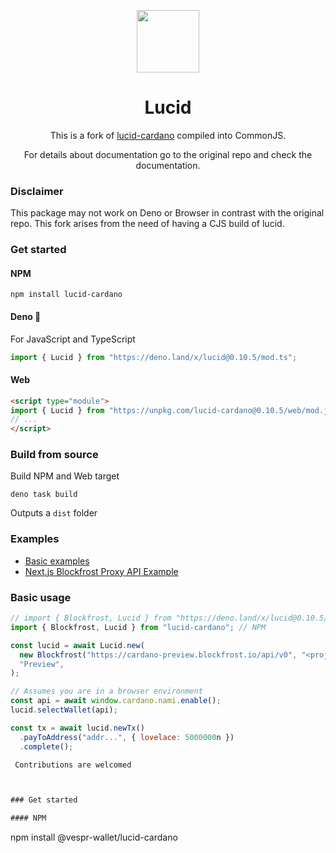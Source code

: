 <p align="center">
  <img width="100px" src="./logo/lucid.svg" align="center"/>
  <h1 align="center">Lucid</h1>
  <p align="center">
This is a fork of <a href="https://github.com/spacebudz/lucid">lucid-cardano</a> compiled into CommonJS.
</p>
<p align="center">
For details about documentation go to the original repo and check the documentation.
</p>

### Disclaimer
 This package may not work on Deno or Browser in contrast with the original repo.
 This fork arises from the need of having a CJS build of lucid. 

### Get started

#### NPM

```
npm install lucid-cardano
```

#### Deno 🦕

For JavaScript and TypeScript

```js
import { Lucid } from "https://deno.land/x/lucid@0.10.5/mod.ts";
```

#### Web

```html
<script type="module">
import { Lucid } from "https://unpkg.com/lucid-cardano@0.10.5/web/mod.js"
// ...
</script>
```

### 

### Build from source

Build NPM and Web target

```
deno task build
```

Outputs a `dist` folder

### Examples

- [Basic examples](./src/examples/)
- [Next.js Blockfrost Proxy API Example](https://github.com/GGAlanSmithee/cardano-lucid-blockfrost-proxy-example)

### Basic usage

```js
// import { Blockfrost, Lucid } from "https://deno.land/x/lucid@0.10.5/mod.ts"; Deno
import { Blockfrost, Lucid } from "lucid-cardano"; // NPM

const lucid = await Lucid.new(
  new Blockfrost("https://cardano-preview.blockfrost.io/api/v0", "<projectId>"),
  "Preview",
);

// Assumes you are in a browser environment
const api = await window.cardano.nami.enable();
lucid.selectWallet(api);

const tx = await lucid.newTx()
  .payToAddress("addr...", { lovelace: 5000000n })
  .complete();

 Contributions are welcomed



### Get started

#### NPM

```
npm install @vespr-wallet/lucid-cardano
```
